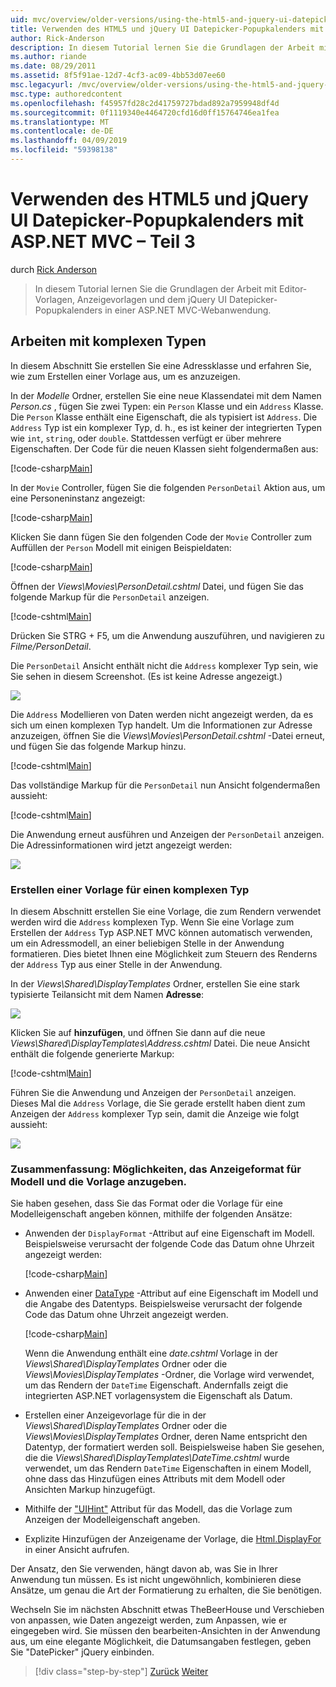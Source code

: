 ```yaml
---
uid: mvc/overview/older-versions/using-the-html5-and-jquery-ui-datepicker-popup-calendar-with-aspnet-mvc/using-the-html5-and-jquery-ui-datepicker-popup-calendar-with-aspnet-mvc-part-3
title: Verwenden des HTML5 und jQuery UI Datepicker-Popupkalenders mit ASP.NET MVC – Teil 3 | Microsoft-Dokumentation
author: Rick-Anderson
description: In diesem Tutorial lernen Sie die Grundlagen der Arbeit mit Editor-Vorlagen, Anzeigevorlagen und dem jQuery UI Datepicker-Popupkalenders in einer ASP.NET MV...
ms.author: riande
ms.date: 08/29/2011
ms.assetid: 8f5f91ae-12d7-4cf3-ac09-4bb53d07ee60
msc.legacyurl: /mvc/overview/older-versions/using-the-html5-and-jquery-ui-datepicker-popup-calendar-with-aspnet-mvc/using-the-html5-and-jquery-ui-datepicker-popup-calendar-with-aspnet-mvc-part-3
msc.type: authoredcontent
ms.openlocfilehash: f45957fd28c2d41759727bdad892a7959948df4d
ms.sourcegitcommit: 0f1119340e4464720cfd16d0ff15764746ea1fea
ms.translationtype: MT
ms.contentlocale: de-DE
ms.lasthandoff: 04/09/2019
ms.locfileid: "59398138"
---
```

# <a name="using-the-html5-and-jquery-ui-datepicker-popup-calendar-with-aspnet-mvc---part-3"></a>Verwenden des HTML5 und jQuery UI Datepicker-Popupkalenders mit ASP.NET MVC – Teil 3

durch [Rick Anderson]((https://twitter.com/RickAndMSFT))

> In diesem Tutorial lernen Sie die Grundlagen der Arbeit mit Editor-Vorlagen, Anzeigevorlagen und dem jQuery UI Datepicker-Popupkalenders in einer ASP.NET MVC-Webanwendung.


## <a name="working-with-complex-types"></a>Arbeiten mit komplexen Typen

In diesem Abschnitt Sie erstellen Sie eine Adressklasse und erfahren Sie, wie zum Erstellen einer Vorlage aus, um es anzuzeigen.

In der *Modelle* Ordner, erstellen Sie eine neue Klassendatei mit dem Namen *Person.cs* , fügen Sie zwei Typen: ein `Person` Klasse und ein `Address` Klasse. Die `Person` Klasse enthält eine Eigenschaft, die als typisiert ist `Address`. Die `Address` Typ ist ein komplexer Typ, d. h., es ist keiner der integrierten Typen wie `int`, `string`, oder `double`. Stattdessen verfügt er über mehrere Eigenschaften. Der Code für die neuen Klassen sieht folgendermaßen aus:

[!code-csharp[Main](using-the-html5-and-jquery-ui-datepicker-popup-calendar-with-aspnet-mvc-part-3/samples/sample1.cs)]

In der `Movie` Controller, fügen Sie die folgenden `PersonDetail` Aktion aus, um eine Personeninstanz angezeigt:

[!code-csharp[Main](using-the-html5-and-jquery-ui-datepicker-popup-calendar-with-aspnet-mvc-part-3/samples/sample2.cs)]

Klicken Sie dann fügen Sie den folgenden Code der `Movie` Controller zum Auffüllen der `Person` Modell mit einigen Beispieldaten:

[!code-csharp[Main](using-the-html5-and-jquery-ui-datepicker-popup-calendar-with-aspnet-mvc-part-3/samples/sample3.cs)]

Öffnen der *Views\Movies\PersonDetail.cshtml* Datei, und fügen Sie das folgende Markup für die `PersonDetail` anzeigen.

[!code-cshtml[Main](using-the-html5-and-jquery-ui-datepicker-popup-calendar-with-aspnet-mvc-part-3/samples/sample4.cshtml)]

Drücken Sie STRG + F5, um die Anwendung auszuführen, und navigieren zu *Filme/PersonDetail*.

Die `PersonDetail` Ansicht enthält nicht die `Address` komplexer Typ sein, wie Sie sehen in diesem Screenshot. (Es ist keine Adresse angezeigt.)

![](using-the-html5-and-jquery-ui-datepicker-popup-calendar-with-aspnet-mvc-part-3/_static/image1.png)

Die `Address` Modellieren von Daten werden nicht angezeigt werden, da es sich um einen komplexen Typ handelt. Um die Informationen zur Adresse anzuzeigen, öffnen Sie die *Views\Movies\PersonDetail.cshtml* -Datei erneut, und fügen Sie das folgende Markup hinzu.

[!code-cshtml[Main](using-the-html5-and-jquery-ui-datepicker-popup-calendar-with-aspnet-mvc-part-3/samples/sample5.cshtml)]

Das vollständige Markup für die `PersonDetail` nun Ansicht folgendermaßen aussieht:

[!code-cshtml[Main](using-the-html5-and-jquery-ui-datepicker-popup-calendar-with-aspnet-mvc-part-3/samples/sample6.cshtml)]

Die Anwendung erneut ausführen und Anzeigen der `PersonDetail` anzeigen. Die Adressinformationen wird jetzt angezeigt werden:

![](using-the-html5-and-jquery-ui-datepicker-popup-calendar-with-aspnet-mvc-part-3/_static/image2.png)

### <a name="creating-a-template-for-a-complex-type"></a>Erstellen einer Vorlage für einen komplexen Typ

In diesem Abschnitt erstellen Sie eine Vorlage, die zum Rendern verwendet werden wird die `Address` komplexen Typ. Wenn Sie eine Vorlage zum Erstellen der `Address` Typ ASP.NET MVC können automatisch verwenden, um ein Adressmodell, an einer beliebigen Stelle in der Anwendung formatieren. Dies bietet Ihnen eine Möglichkeit zum Steuern des Renderns der `Address` Typ aus einer Stelle in der Anwendung.

In der *Views\Shared\DisplayTemplates* Ordner, erstellen Sie eine stark typisierte Teilansicht mit dem Namen **Adresse**:

![](using-the-html5-and-jquery-ui-datepicker-popup-calendar-with-aspnet-mvc-part-3/_static/image3.png)

Klicken Sie auf **hinzufügen**, und öffnen Sie dann auf die neue *Views\Shared\DisplayTemplates\Address.cshtml* Datei. Die neue Ansicht enthält die folgende generierte Markup:

[!code-cshtml[Main](using-the-html5-and-jquery-ui-datepicker-popup-calendar-with-aspnet-mvc-part-3/samples/sample7.cshtml)]

Führen Sie die Anwendung und Anzeigen der `PersonDetail` anzeigen. Dieses Mal die `Address` Vorlage, die Sie gerade erstellt haben dient zum Anzeigen der `Address` komplexer Typ sein, damit die Anzeige wie folgt aussieht:

![](using-the-html5-and-jquery-ui-datepicker-popup-calendar-with-aspnet-mvc-part-3/_static/image4.png)

### <a name="summary-ways-to-specify-the-model-display-format-and-template"></a>Zusammenfassung: Möglichkeiten, das Anzeigeformat für Modell und die Vorlage anzugeben.

Sie haben gesehen, dass Sie das Format oder die Vorlage für eine Modelleigenschaft angeben können, mithilfe der folgenden Ansätze:

- Anwenden der `DisplayFormat` -Attribut auf eine Eigenschaft im Modell. Beispielsweise verursacht der folgende Code das Datum ohne Uhrzeit angezeigt werden:

    [!code-csharp[Main](using-the-html5-and-jquery-ui-datepicker-popup-calendar-with-aspnet-mvc-part-3/samples/sample8.cs)]
- Anwenden einer [DataType](https://msdn.microsoft.com/library/system.componentmodel.dataannotations.datatype.aspx) -Attribut auf eine Eigenschaft im Modell und die Angabe des Datentyps. Beispielsweise verursacht der folgende Code das Datum ohne Uhrzeit angezeigt werden.

    [!code-csharp[Main](using-the-html5-and-jquery-ui-datepicker-popup-calendar-with-aspnet-mvc-part-3/samples/sample9.cs)]

    Wenn die Anwendung enthält eine *date.cshtml* Vorlage in der *Views\Shared\DisplayTemplates* Ordner oder die *Views\Movies\DisplayTemplates* -Ordner, die Vorlage wird verwendet, um das Rendern der `DateTime` Eigenschaft. Andernfalls zeigt die integrierten ASP.NET vorlagensystem die Eigenschaft als Datum.
- Erstellen einer Anzeigevorlage für die in der *Views\Shared\DisplayTemplates* Ordner oder die *Views\Movies\DisplayTemplates* Ordner, deren Name entspricht den Datentyp, der formatiert werden soll. Beispielsweise haben Sie gesehen, die die *Views\Shared\DisplayTemplates\DateTime.cshtml* wurde verwendet, um das Rendern `DateTime` Eigenschaften in einem Modell, ohne dass das Hinzufügen eines Attributs mit dem Modell oder Ansichten Markup hinzugefügt.
- Mithilfe der ["UIHint"](https://msdn.microsoft.com/library/system.componentmodel.dataannotations.uihintattribute.uihint.aspx) Attribut für das Modell, das die Vorlage zum Anzeigen der Modelleigenschaft angeben.
- Explizite Hinzufügen der Anzeigename der Vorlage, die [Html.DisplayFor](https://msdn.microsoft.com/library/ee407420.aspx) in einer Ansicht aufrufen.

Der Ansatz, den Sie verwenden, hängt davon ab, was Sie in Ihrer Anwendung tun müssen. Es ist nicht ungewöhnlich, kombinieren diese Ansätze, um genau die Art der Formatierung zu erhalten, die Sie benötigen.

Wechseln Sie im nächsten Abschnitt etwas TheBeerHouse und Verschieben von anpassen, wie Daten angezeigt werden, zum Anpassen, wie er eingegeben wird. Sie müssen den bearbeiten-Ansichten in der Anwendung aus, um eine elegante Möglichkeit, die Datumsangaben festlegen, geben Sie "DatePicker" jQuery einbinden.

> [!div class="step-by-step"]
> [Zurück](using-the-html5-and-jquery-ui-datepicker-popup-calendar-with-aspnet-mvc-part-2.md)
> [Weiter](using-the-html5-and-jquery-ui-datepicker-popup-calendar-with-aspnet-mvc-part-4.md)
